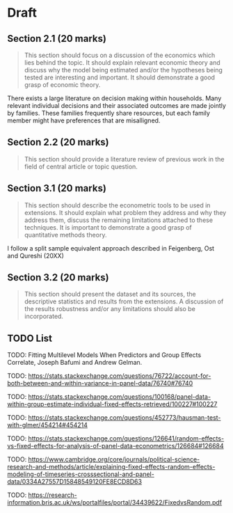 # Draft

## Section 2.1 (20 marks)

> This section should focus on a discussion of the economics which lies behind the topic. It should explain relevant economic theory and discuss why the model being estimated and/or the hypotheses being tested are interesting and important. It should demonstrate a good grasp of economic theory.

There exists a large literature on decision making within households. Many relevant individual decisions and their associated outcomes are made jointly by families. These families frequently share resources, but each family member might have preferences that are misalligned.

## Section 2.2 (20 marks)

> This section should provide a literature review of previous work in the field of central article or topic question.

## Section 3.1 (20 marks)

> This section should describe the econometric tools to be used in extensions. It should explain what problem they address and why they address them, discuss the remaining limitations attached to these techniques. It is important to demonstrate a good grasp of quantitative methods theory.

I follow a split sample equivalent approach described in Feigenberg, Ost and Qureshi (20XX)

## Section 3.2 (20 marks)

> This section should present the dataset and its sources, the descriptive statistics and results from the extensions. A discussion of the results robustness and/or any limitations should also be incorporated.

## TODO List

TODO: Fitting Multilevel Models When Predictors and Group Effects Correlate, Joseph Bafumi and Andrew Gelman.

TODO: <https://stats.stackexchange.com/questions/76722/account-for-both-between-and-within-variance-in-panel-data/76740#76740>

TODO: <https://stats.stackexchange.com/questions/100168/panel-data-within-group-estimate-individual-fixed-effects-retrieved/100227#100227>

TODO: <https://stats.stackexchange.com/questions/452773/hausman-test-with-glmer/454214#454214>

TODO: <https://stats.stackexchange.com/questions/126641/random-effects-vs-fixed-effects-for-analysis-of-panel-data-econometrics/126684#126684>

TODO: <https://www.cambridge.org/core/journals/political-science-research-and-methods/article/explaining-fixed-effects-random-effects-modeling-of-timeseries-crosssectional-and-panel-data/0334A27557D15848549120FE8ECD8D63>

TODO: <https://research-information.bris.ac.uk/ws/portalfiles/portal/34439622/FixedvsRandom.pdf>
